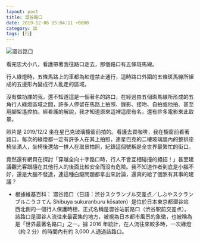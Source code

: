```yaml
---
layout: post
title: 澀谷路口
date: 2019-12-06 15:04:11 +0000
category: 誌
tags: [行]
---
```

![澀谷路口](/blog/assets/images/2019/shibuya.jpg "澀谷路口")<br />

<!--more-->

看完忠犬小八，看護帶著我往路口走去，那個路口有五條斑馬線。

行人綠燈時，五條馬路上的車都為紅燈禁止通行，這時路口外圍的五條斑馬線所組成的五邊形內變成行人亂走的區域。

沒有做功課的我，還不知道這是一個著名的路口，在經過由五個斑馬線所形成的五角行人綠燈區域之間，許多人停留在馬路上拍照、錄影、接吻、自拍或他拍、甚至用腳架遙控拍。經看護的解說，我才知道原來這裡這麼有名，還有許多電影來此取景。

照片是 2019/12/2 坐在星巴克玻璃櫥窗前拍的。看護去買咖啡，我在櫥窗前看著路口，每次的綠燈都一定有許多人在其上拍照，連星巴克的二樓玻璃牆內的整排座椅坐滿人，坐椅後還站一排人在取景拍照，紀錄這個號稱是全世界最繁忙的街口。

竟然還有網頁在探討「穿越全向十字路口時，行人不會互相碰撞的絕招！」甚至建議觀光客跟隨在其他行人的後面比較安全而沒有危險。我不知道作者到底是小腦不好，還是大腦不發達，連這種白癡問題都拿出來討論，還真的給了個煞有其事的建議？

- 根據維基百科：
澀谷路口（日語：渋谷スクランブル交差点／しぶやスクランブルこうさてん Shibuya sukuranburu kōsaten）是位於日本東京都澀谷站西北側的一個行人保護時相，正式名稱是澀谷站前路口（渋谷駅前交差点）。該路口是澀谷人流往來最密集的地方，被視為日本都市風景的象徵，也被稱為是「世界最著名路口」之一。據 2016 年統計，在人流往來較多時，一次綠燈（約 2 分）的時間內有約 3,000 人通過該路口。
